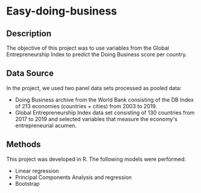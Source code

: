 # Easy-doing-business

## Description
The objective of this project was to use variables from the Global Entrepreneurship Index to predict the Doing Business score per country.

## Data Source

In the project, we used two panel data sets processed as pooled data:
- Doing Business archive from the World Bank consisting of the DB Index of 213 economies (countries + cities) from 2003 to 2019.
- Global Entrepreneurship Index data set consisting of 130 countries from 2017 to 2019 and selected variables that measure the economy's entrepreneurial acumen.

## Methods

This project was developed in R. The following models were performed:
- Linear regression
- Principal Components Analysis and regression
- Bootstrap
